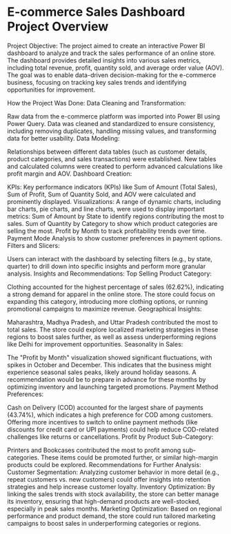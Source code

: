 # E-commerce Sales Dashboard Project Overview
Project Objective:
The project aimed to create an interactive Power BI dashboard to analyze and track the sales performance of an online store. The dashboard provides detailed insights into various sales metrics, including total revenue, profit, quantity sold, and average order value (AOV). The goal was to enable data-driven decision-making for the e-commerce business, focusing on tracking key sales trends and identifying opportunities for improvement.

How the Project Was Done:
Data Cleaning and Transformation:

Raw data from the e-commerce platform was imported into Power BI using Power Query.
Data was cleaned and standardized to ensure consistency, including removing duplicates, handling missing values, and transforming data for better usability.
Data Modeling:

Relationships between different data tables (such as customer details, product categories, and sales transactions) were established.
New tables and calculated columns were created to perform advanced calculations like profit margin and AOV.
Dashboard Creation:

KPIs: Key performance indicators (KPIs) like Sum of Amount (Total Sales), Sum of Profit, Sum of Quantity Sold, and AOV were calculated and prominently displayed.
Visualizations: A range of dynamic charts, including bar charts, pie charts, and line charts, were used to display important metrics:
Sum of Amount by State to identify regions contributing the most to sales.
Sum of Quantity by Category to show which product categories are selling the most.
Profit by Month to track profitability trends over time.
Payment Mode Analysis to show customer preferences in payment options.
Filters and Slicers:

Users can interact with the dashboard by selecting filters (e.g., by state, quarter) to drill down into specific insights and perform more granular analysis.
Insights and Recommendations:
Top Selling Product Category:

Clothing accounted for the highest percentage of sales (62.62%), indicating a strong demand for apparel in the online store. The store could focus on expanding this category, introducing more clothing options, or running promotional campaigns to maximize revenue.
Geographical Insights:

Maharashtra, Madhya Pradesh, and Uttar Pradesh contributed the most to total sales. The store could explore localized marketing strategies in these regions to boost sales further, as well as assess underperforming regions like Delhi for improvement opportunities.
Seasonality in Sales:

The "Profit by Month" visualization showed significant fluctuations, with spikes in October and December. This indicates that the business might experience seasonal sales peaks, likely around holiday seasons. A recommendation would be to prepare in advance for these months by optimizing inventory and launching targeted promotions.
Payment Method Preferences:

Cash on Delivery (COD) accounted for the largest share of payments (43.74%), which indicates a high preference for COD among customers. Offering more incentives to switch to online payment methods (like discounts for credit card or UPI payments) could help reduce COD-related challenges like returns or cancellations.
Profit by Product Sub-Category:

Printers and Bookcases contributed the most to profit among sub-categories. These items could be promoted further, or similar high-margin products could be explored.
Recommendations for Further Analysis:
Customer Segmentation: Analyzing customer behavior in more detail (e.g., repeat customers vs. new customers) could offer insights into retention strategies and help increase customer loyalty.
Inventory Optimization: By linking the sales trends with stock availability, the store can better manage its inventory, ensuring that high-demand products are well-stocked, especially in peak sales months.
Marketing Optimization: Based on regional performance and product demand, the store could run tailored marketing campaigns to boost sales in underperforming categories or regions.
